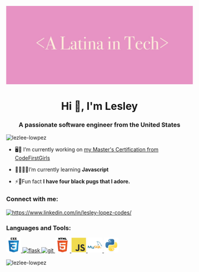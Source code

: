 ![](https://github.com/Lezlee-Lowpez/Lezlee-Lowpez/blob/2831dcbfdc5984918aa805c861c59662813dda9f/My%20project.jpg)
<h1 align="center">Hi 👋, I'm Lesley</h1>
<h3 align="center">A passionate software engineer from the United States</h3>

<p align="left"> <img src="https://komarev.com/ghpvc/?username=lezlee-lowpez&label=Profile%20views&color=0e75b6&style=flat" alt="lezlee-lowpez" /> </p>

- 🖥️💭 I’m currently working on [my Master's Certification from CodeFirstGirls](https://codefirstgirls.com)

- 👩🏽‍💻📱I’m currently learning **Javascript**

- ⚡🌸Fun fact **I have four black pugs that I adore.**

<h3 align="left">Connect with me:</h3>
<p align="left">
<a href="https://linkedin.com/in/https://www.linkedin.com/in/lesley-lopez-codes/" target="blank"><img align="center" src="https://raw.githubusercontent.com/rahuldkjain/github-profile-readme-generator/master/src/images/icons/Social/linked-in-alt.svg" alt="https://www.linkedin.com/in/lesley-lopez-codes/" height="30" width="40" /></a>
</p>

<h3 align="left">Languages and Tools:</h3>
<p align="left"> <a href="https://www.w3schools.com/css/" target="_blank" rel="noreferrer"> <img src="https://raw.githubusercontent.com/devicons/devicon/master/icons/css3/css3-original-wordmark.svg" alt="css3" width="40" height="40"/> </a> <a href="https://flask.palletsprojects.com/" target="_blank" rel="noreferrer"> <img src="https://www.vectorlogo.zone/logos/pocoo_flask/pocoo_flask-icon.svg" alt="flask" width="40" height="40"/> </a> <a href="https://git-scm.com/" target="_blank" rel="noreferrer"> <img src="https://www.vectorlogo.zone/logos/git-scm/git-scm-icon.svg" alt="git" width="40" height="40"/> </a> <a href="https://www.w3.org/html/" target="_blank" rel="noreferrer"> <img src="https://raw.githubusercontent.com/devicons/devicon/master/icons/html5/html5-original-wordmark.svg" alt="html5" width="40" height="40"/> </a> <a href="https://developer.mozilla.org/en-US/docs/Web/JavaScript" target="_blank" rel="noreferrer"> <img src="https://raw.githubusercontent.com/devicons/devicon/master/icons/javascript/javascript-original.svg" alt="javascript" width="40" height="40"/> </a> <a href="https://www.mysql.com/" target="_blank" rel="noreferrer"> <img src="https://raw.githubusercontent.com/devicons/devicon/master/icons/mysql/mysql-original-wordmark.svg" alt="mysql" width="40" height="40"/> </a> <a href="https://www.python.org" target="_blank" rel="noreferrer"> <img src="https://raw.githubusercontent.com/devicons/devicon/master/icons/python/python-original.svg" alt="python" width="40" height="40"/> </a> </p>

<p><img align="center" src="https://github-readme-stats.vercel.app/api/top-langs?username=lezlee-lowpez&show_icons=true&locale=en&layout=compact" alt="lezlee-lowpez" /></p>

